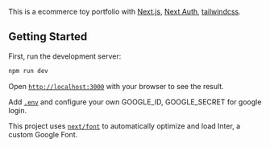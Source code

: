 This is a ecommerce toy portfolio with [Next.js](https://nextjs.org/), [Next Auth](https://next-auth.js.org/), [tailwindcss](https://tailwindcss.com/).

## Getting Started

First, run the development server:

```bash
npm run dev
```

Open [`http://localhost:3000`](http://localhost:3000) with your browser to see the result.

Add [`.env`](./.env) and configure your own GOOGLE_ID, GOOGLE_SECRET for google login.

This project uses [`next/font`](https://nextjs.org/docs/basic-features/font-optimization) to automatically optimize and load Inter, a custom Google Font.
